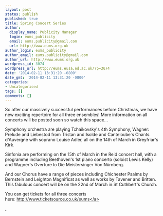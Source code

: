 ```yaml
---
layout: post
status: publish
published: true
title: Spring Concert Series
author:
  display_name: Publicity Manager
  login: eums_publicity
  email: eums.publicity@gmail.com
  url: http://www.eums.org.uk
author_login: eums_publicity
author_email: eums.publicity@gmail.com
author_url: http://www.eums.org.uk
wordpress_id: 3074
wordpress_url: http://eums.eusa.ed.ac.uk/?p=3074
date: '2014-02-11 13:31:20 -0800'
date_gmt: '2014-02-11 13:31:20 -0800'
categories:
- Uncategorised
tags: []
comments: []
---
```

<p>So after our massively successful performances before Christmas, we have new exciting repertoire for all three ensembles! More information on all concerts will be posted soon so watch this space...</p>
<p>Symphony orchestra are playing Tchaikovsky's 4th Symphony, Wagner: Prelude and Liebestod from Tristan and Isolde and&nbsp;Canteloube's Chants d'Auvergne with soprano Louise Adler, all on the 14th of March in Greyfriar's Kirk.</p>
<p>Sinfonia are performing on the 15th of March in the Reid concert hall, with a programme including Beethoven's 1st piano concerto (soloist Lewis Kelly) and Wagner's&nbsp;Overture to Die Meistersinger Von N&uuml;rnberg.</p>
<p>And our Chorus have a range of pieces including Chichester Psalms by Bernstein and Leighton Magnificat as well as works by Tavener and Britten. This fabulous concert will be on the 22nd of March in St Cuthbert's Church.</p>
<p>You can get tickets for all three concerts here:&nbsp;<a href="http:&#47;&#47;www.ticketsource.co.uk&#47;eums" target="_blank" rel="nofollow">http:&#47;&#47;www.ticketsource.co.uk&#47;eums<&#47;a></p>
<p>&nbsp;</p>
